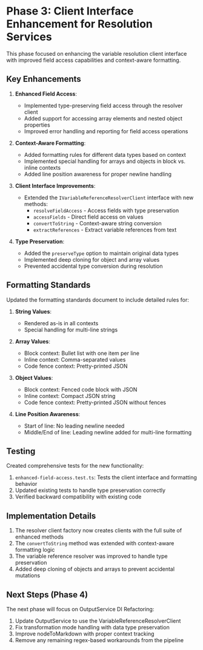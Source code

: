 # Phase 3: Client Interface Enhancement for Resolution Services

This phase focused on enhancing the variable resolution client interface with improved field access capabilities and context-aware formatting.

## Key Enhancements

1. **Enhanced Field Access**:
   - Implemented type-preserving field access through the resolver client
   - Added support for accessing array elements and nested object properties
   - Improved error handling and reporting for field access operations

2. **Context-Aware Formatting**:
   - Added formatting rules for different data types based on context
   - Implemented special handling for arrays and objects in block vs. inline contexts
   - Added line position awareness for proper newline handling

3. **Client Interface Improvements**:
   - Extended the `IVariableReferenceResolverClient` interface with new methods:
     - `resolveFieldAccess` - Access fields with type preservation
     - `accessFields` - Direct field access on values
     - `convertToString` - Context-aware string conversion
     - `extractReferences` - Extract variable references from text

4. **Type Preservation**:
   - Added the `preserveType` option to maintain original data types
   - Implemented deep cloning for object and array values
   - Prevented accidental type conversion during resolution

## Formatting Standards

Updated the formatting standards document to include detailed rules for:

1. **String Values**:
   - Rendered as-is in all contexts
   - Special handling for multi-line strings

2. **Array Values**:
   - Block context: Bullet list with one item per line
   - Inline context: Comma-separated values
   - Code fence context: Pretty-printed JSON

3. **Object Values**:
   - Block context: Fenced code block with JSON
   - Inline context: Compact JSON string
   - Code fence context: Pretty-printed JSON without fences

4. **Line Position Awareness**:
   - Start of line: No leading newline needed
   - Middle/End of line: Leading newline added for multi-line formatting

## Testing

Created comprehensive tests for the new functionality:

1. `enhanced-field-access.test.ts`: Tests the client interface and formatting behavior
2. Updated existing tests to handle type preservation correctly
3. Verified backward compatibility with existing code

## Implementation Details

1. The resolver client factory now creates clients with the full suite of enhanced methods
2. The `convertToString` method was extended with context-aware formatting logic
3. The variable reference resolver was improved to handle type preservation
4. Added deep cloning of objects and arrays to prevent accidental mutations

## Next Steps (Phase 4)

The next phase will focus on OutputService DI Refactoring:
1. Update OutputService to use the VariableReferenceResolverClient
2. Fix transformation mode handling with data type preservation
3. Improve nodeToMarkdown with proper context tracking
4. Remove any remaining regex-based workarounds from the pipeline